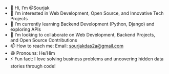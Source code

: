 - 👋 Hi, I’m @Sourjak
- 👀 I’m interested in Web Development, Open Source, and Innovative Tech Projects
- 🌱 I’m currently learning Backend Development (Python, Django) and exploring APIs
- 💞️ I’m looking to collaborate on Web Development, Backend Projects, and Open Source Contributions
- 📫 How to reach me: Email: sourjakdas2a@gmail.com
- 😄 Pronouns: He/Him
- ⚡ Fun fact: I love solving business problems and uncovering hidden data stories through code!

